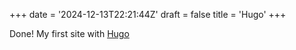 +++
date = '2024-12-13T22:21:44Z'
draft = false
title = 'Hugo'
+++

Done! My first site with [Hugo](https://gohugo.io)
